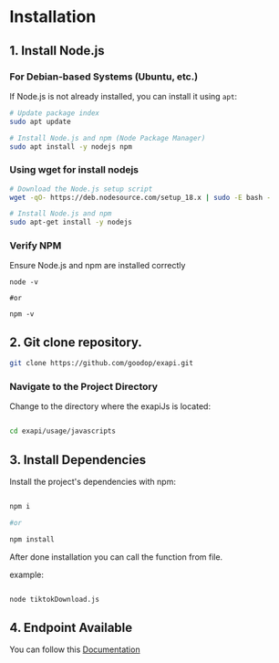# Installation

## 1. Install Node.js

### For Debian-based Systems (Ubuntu, etc.)

If Node.js is not already installed, you can install it using `apt`:

```bash
# Update package index
sudo apt update

# Install Node.js and npm (Node Package Manager)
sudo apt install -y nodejs npm

```

### Using wget for install nodejs

```bash
# Download the Node.js setup script
wget -qO- https://deb.nodesource.com/setup_18.x | sudo -E bash -

# Install Node.js and npm
sudo apt-get install -y nodejs

```

### Verify NPM
Ensure Node.js and npm are installed correctly

```bas
node -v

#or

npm -v
```

## 2. Git clone repository.

```bash
git clone https://github.com/goodop/exapi.git
```


### Navigate to the Project Directory

Change to the directory where the exapiJs is located:


```bash

cd exapi/usage/javascripts

```

## 3. Install Dependencies

Install the project's dependencies with npm:

```bash

npm i 

#or 

npm install
```


After done installation you can call the function from file.

example:


```bash

node tiktokDownload.js

```

## 4. Endpoint Available

You can follow this [Documentation](https://github.com/goodop/exapi/blob/main/README.md#Endpoints)

